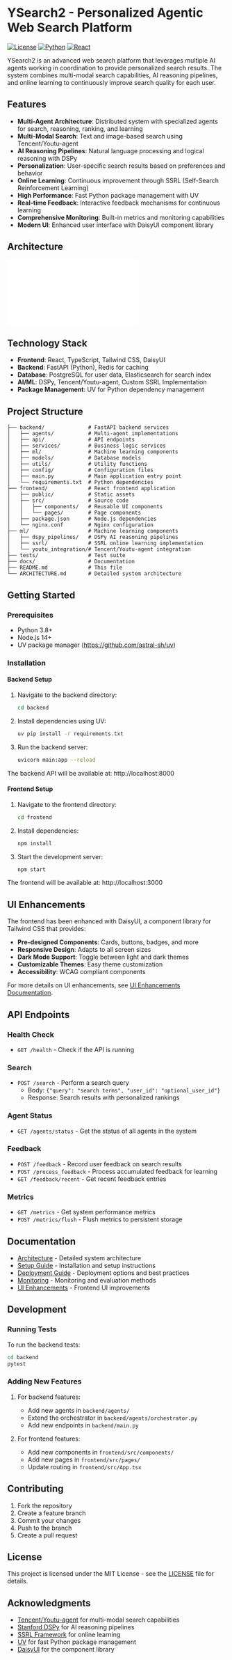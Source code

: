 # YSearch2 - Personalized Agentic Web Search Platform

[![License](https://img.shields.io/badge/license-MIT-blue.svg)](LICENSE)
[![Python](https://img.shields.io/badge/python-3.8%2B-blue.svg)](https://www.python.org/downloads/)
[![React](https://img.shields.io/badge/react-18%2B-blue.svg)](https://reactjs.org/)

YSearch2 is an advanced web search platform that leverages multiple AI agents working in coordination to provide personalized search results. The system combines multi-modal search capabilities, AI reasoning pipelines, and online learning to continuously improve search quality for each user.

## Features

- **Multi-Agent Architecture**: Distributed system with specialized agents for search, reasoning, ranking, and learning
- **Multi-Modal Search**: Text and image-based search using Tencent/Youtu-agent
- **AI Reasoning Pipelines**: Natural language processing and logical reasoning with DSPy
- **Personalization**: User-specific search results based on preferences and behavior
- **Online Learning**: Continuous improvement through SSRL (Self-Search Reinforcement Learning)
- **High Performance**: Fast Python package management with UV
- **Real-time Feedback**: Interactive feedback mechanisms for continuous learning
- **Comprehensive Monitoring**: Built-in metrics and monitoring capabilities
- **Modern UI**: Enhanced user interface with DaisyUI component library

## Architecture

![System Architecture](ARCHITECTURE.md)

## Technology Stack

- **Frontend**: React, TypeScript, Tailwind CSS, DaisyUI
- **Backend**: FastAPI (Python), Redis for caching
- **Database**: PostgreSQL for user data, Elasticsearch for search index
- **AI/ML**: DSPy, Tencent/Youtu-agent, Custom SSRL Implementation
- **Package Management**: UV for Python dependency management

## Project Structure

```
├── backend/              # FastAPI backend services
│   ├── agents/           # Multi-agent implementations
│   ├── api/              # API endpoints
│   ├── services/         # Business logic services
│   ├── ml/               # Machine learning components
│   ├── models/           # Database models
│   ├── utils/            # Utility functions
│   ├── config/           # Configuration files
│   ├── main.py           # Main application entry point
│   └── requirements.txt  # Python dependencies
├── frontend/             # React frontend application
│   ├── public/           # Static assets
│   ├── src/              # Source code
│   │   ├── components/   # Reusable UI components
│   │   └── pages/        # Page components
│   ├── package.json      # Node.js dependencies
│   └── nginx.conf        # Nginx configuration
├── ml/                   # Machine learning components
│   ├── dspy_pipelines/   # DSPy AI reasoning pipelines
│   ├── ssrl/             # SSRL online learning implementation
│   └── youtu_integration/# Tencent/Youtu-agent integration
├── tests/                # Test suite
├── docs/                 # Documentation
├── README.md             # This file
└── ARCHITECTURE.md       # Detailed system architecture
```

## Getting Started

### Prerequisites

- Python 3.8+
- Node.js 14+
- UV package manager (https://github.com/astral-sh/uv)

### Installation

#### Backend Setup

1. Navigate to the backend directory:
   ```bash
   cd backend
   ```

2. Install dependencies using UV:
   ```bash
   uv pip install -r requirements.txt
   ```

3. Run the backend server:
   ```bash
   uvicorn main:app --reload
   ```

The backend API will be available at: http://localhost:8000

#### Frontend Setup

1. Navigate to the frontend directory:
   ```bash
   cd frontend
   ```

2. Install dependencies:
   ```bash
   npm install
   ```

3. Start the development server:
   ```bash
   npm start
   ```

The frontend will be available at: http://localhost:3000

## UI Enhancements

The frontend has been enhanced with DaisyUI, a component library for Tailwind CSS that provides:

- **Pre-designed Components**: Cards, buttons, badges, and more
- **Responsive Design**: Adapts to all screen sizes
- **Dark Mode Support**: Toggle between light and dark themes
- **Customizable Themes**: Easy theme customization
- **Accessibility**: WCAG compliant components

For more details on UI enhancements, see [UI Enhancements Documentation](docs/ui-enhancements.md).

## API Endpoints

### Health Check
- `GET /health` - Check if the API is running

### Search
- `POST /search` - Perform a search query
  - Body: `{"query": "search terms", "user_id": "optional_user_id"}`
  - Response: Search results with personalized rankings

### Agent Status
- `GET /agents/status` - Get the status of all agents in the system

### Feedback
- `POST /feedback` - Record user feedback on search results
- `POST /process_feedback` - Process accumulated feedback for learning
- `GET /feedback/recent` - Get recent feedback entries

### Metrics
- `GET /metrics` - Get system performance metrics
- `POST /metrics/flush` - Flush metrics to persistent storage

## Documentation

- [Architecture](ARCHITECTURE.md) - Detailed system architecture
- [Setup Guide](docs/setup.md) - Installation and setup instructions
- [Deployment Guide](docs/deployment.md) - Deployment options and best practices
- [Monitoring](docs/monitoring.md) - Monitoring and evaluation methods
- [UI Enhancements](docs/ui-enhancements.md) - Frontend UI improvements

## Development

### Running Tests

To run the backend tests:
```bash
cd backend
pytest
```

### Adding New Features

1. For backend features:
   - Add new agents in `backend/agents/`
   - Extend the orchestrator in `backend/agents/orchestrator.py`
   - Add new endpoints in `backend/main.py`

2. For frontend features:
   - Add new components in `frontend/src/components/`
   - Add new pages in `frontend/src/pages/`
   - Update routing in `frontend/src/App.tsx`

## Contributing

1. Fork the repository
2. Create a feature branch
3. Commit your changes
4. Push to the branch
5. Create a pull request

## License

This project is licensed under the MIT License - see the [LICENSE](LICENSE) file for details.

## Acknowledgments

- [Tencent/Youtu-agent](https://github.com/Tencent/Youtu-agent) for multi-modal search capabilities
- [Stanford DSPy](https://github.com/stanfordnlp/dspy) for AI reasoning pipelines
- [SSRL Framework](https://www.alphaxiv.org/overview/2508.10874v1) for online learning
- [UV](https://github.com/astral-sh/uv) for fast Python package management
- [DaisyUI](https://daisyui.com) for the component library